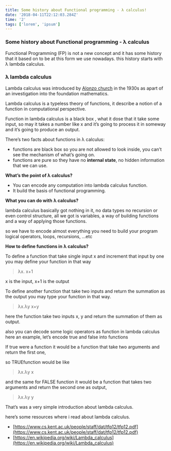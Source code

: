 ```yaml
---
title: Some history about Functional programming - λ calculus!
date: '2018-04-11T22:12:03.284Z'
time: '2'
tags: ['lorem', 'ipsum']
---
```


### Some history about Functional programming - λ calculus

Functional Programming (FP) is not a new concept and it has some history that it
based on to be at this form we use nowadays. this history starts with λ lambda
calculus.

### **λ lambda calculus**

Lambda calculus was introduced by [Alonzo
church](https://en.wikipedia.org/wiki/Alonzo_Church) in the 1930s as apart of an
investigation into the foundation mathematics.

Lambda calculus is a typeless theory of functions, it describe a notion of a
function in computational perspective.

Function in lambda calculus is a black box , what it dose that it take some
input, so may it takes a number like x and it’s going to process it in someway
and it’s going to produce an output.

There’s two facts about functions in λ calculus:

- functions are black box so you are not allowed to look inside, you can’t see the
  mechanism of what’s going on.
- functions are pure so they have no **internal state**, no hidden information
  that we can use.

**What’s the point of λ calculus?**

- You can encode any computation into lambda calculus function.
- It build the basis of functional programming.

**What you can do with** **λ calculus?**

lambda calculus basically got nothing in it, no data types no recursion or even
control structure, all we got is variables, a way of building functions and a
way of applying those functions.

so we have to encode almost everything you need to build your program logical
operators, loops, recursions, …etc

**How to define functions in** **λ calculus?**

To define a function that take single input x and increment that input by one
you may define your function in that way

> λx. x+1

x is the input, x+1 is the output

To define another function that take two inputs and return the summation as the
output you may type your function in that way.

> λx.λy x+y

here the function take two inputs x, y and return the summation of them as
output.

also you can decode some logic operators as function in lambda calculus here an
example, let’s encode true and false into functions

If true were a function it would be a function that take two arguments and
return the first one,

so TRUEfunction would be like

> λx.λy x

and the same for FALSE function it would be a function that takes two arguments
and return the second one as output,

> λx.λy y

That’s was a very simple introduction about lambda calculus.

here’s some resources where i read about lambda calculus.

- [https://www.cs.kent.ac.uk/people/staff/dat/tfp12/tfp12.pdf](https://www.cs.kent.ac.uk/people/staff/dat/tfp12/tfp12.pdf)
- [https://en.wikipedia.org/wiki/Lambda_calculus](https://en.wikipedia.org/wiki/Lambda_calculus)
